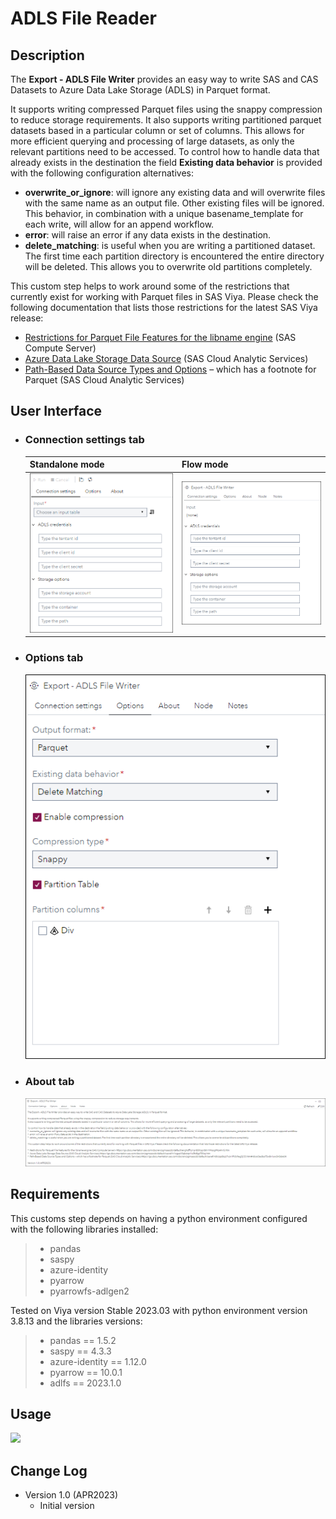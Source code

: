 # ADLS File Reader

## Description

The **Export - ADLS File Writer** provides an easy way to write SAS and CAS Datasets to Azure Data Lake Storage (ADLS) in Parquet format.

It supports writing compressed Parquet files using the snappy compression to reduce storage requirements. 
It also supports writing partitioned parquet datasets based in a particular column or set of columns. This allows for more efficient querying and processing of 
large datasets, as only the relevant partitions need to be accessed.
To control how to handle data that already exists in the destination the field **Existing data behavior** is provided with the following configuration alternatives: 
 - **overwrite_or_ignore**: will ignore any existing data and will overwrite files with the same name as an output file. Other existing files will be ignored. This behavior, in combination with a unique basename_template for each write, will allow for an append workflow.
 - **error**: will raise an error if any data exists in the destination. 
 - **delete_matching**: is useful when you are writing a partitioned dataset. The first time each partition directory is encountered the entire directory will be deleted. This allows you to overwrite old partitions completely.

This custom step helps to work around some of the restrictions that currently exist for working with Parquet files in SAS Viya. Please check the following documentation that lists those restrictions for the latest SAS Viya release:
 - [Restrictions for Parquet File Features for the libname engine](https://go.documentation.sas.com/doc/en/pgmsascdc/default/enghdff/p1pr85ltrpplbtn1h9sog99p4mr5.htm) (SAS Compute Server) 
 - [Azure Data Lake Storage Data Source](https://go.documentation.sas.com/doc/en/pgmsascdc/default/casref/n1ogaeli0qbctqn1e3fx8gz70lkq.htm) (SAS Cloud Analytic Services)
 - [Path-Based Data Source Types and Options](https://go.documentation.sas.com/doc/en/pgmsascdc/default/casref/n0kizq68ojk7vzn1fh3c9eg3jl33.htm#n0cxk3edba75w8n1arx3n0dxtdrt) – which has a footnote for Parquet (SAS Cloud Analytic Services)


## User Interface

* ### Connection settings tab ###

   | Standalone mode | Flow mode |
   |-----------| --- |                
   | ![](img/ADLS_File_Writer-tabConnectionSettings-standalone.png) | ![](img/ADLS_File_Writer-tabConnectionSettings-flowmode.png) |

* ### Options tab ###

   ![](img/ADLS_File_Writer-tabOptions-flowmode.png)

* ### About tab ###

   ![](img/ADLS_File_Writer-tabAbout-flowmode.png)

## Requirements



This customs step depends on having a python environment configured with the following libraries installed: 
> - pandas
> - saspy
> - azure-identity
> - pyarrow
> - pyarrowfs-adlgen2

Tested on Viya version Stable 2023.03 with python environment version 3.8.13 and the libraries versions:
> - pandas == 1.5.2
> - saspy == 4.3.3
> - azure-identity == 1.12.0
> - pyarrow == 10.0.1
> - adlfs == 2023.1.0

## Usage

![](img/ADLS_File_Writer-Demo.gif)

## Change Log

* Version 1.0 (APR2023)
    * Initial version
